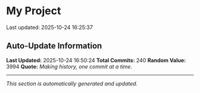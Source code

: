 # My Project


Last updated: 2025-10-24 16:25:37























































































































































































































































































































































































































































































































































































































































## Auto-Update Information

**Last Updated:** 2025-10-24 16:50:24
**Total Commits:** 240
**Random Value:** 3994
**Quote:** _Making history, one commit at a time._

---
_This section is automatically generated and updated._